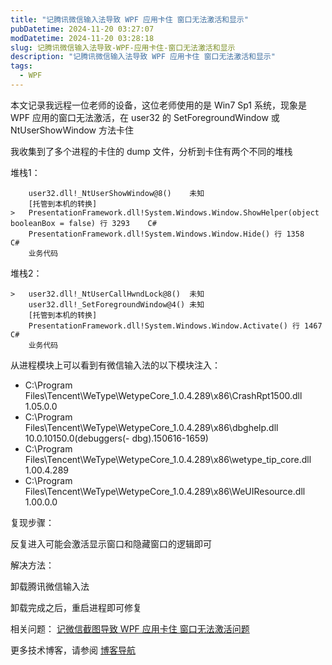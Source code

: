 ```yaml
---
title: "记腾讯微信输入法导致 WPF 应用卡住 窗口无法激活和显示"
pubDatetime: 2024-11-20 03:27:07
modDatetime: 2024-11-20 03:28:18
slug: 记腾讯微信输入法导致-WPF-应用卡住-窗口无法激活和显示
description: "记腾讯微信输入法导致 WPF 应用卡住 窗口无法激活和显示"
tags:
  - WPF
---
```





本文记录我远程一位老师的设备，这位老师使用的是 Win7 Sp1 系统，现象是 WPF 应用的窗口无法激活，在 user32 的 SetForegroundWindow 或 NtUserShowWindow 方法卡住

<!--more-->


<!-- 发布 -->
<!-- 博客 -->

我收集到了多个进程的卡住的 dump 文件，分析到卡住有两个不同的堆栈

堆栈1：

```
 	user32.dll!_NtUserShowWindow@8()	未知
 	[托管到本机的转换]	
>	PresentationFramework.dll!System.Windows.Window.ShowHelper(object booleanBox = false) 行 3293	C#
 	PresentationFramework.dll!System.Windows.Window.Hide() 行 1358	C#
    业务代码
```

堆栈2：

```
>	user32.dll!_NtUserCallHwndLock@8()	未知
 	user32.dll!_SetForegroundWindow@4()	未知
 	[托管到本机的转换]	
 	PresentationFramework.dll!System.Windows.Window.Activate() 行 1467	C#
 	业务代码
```

从进程模块上可以看到有微信输入法的以下模块注入：

- C:\Program Files\Tencent\WeType\WetypeCore_1.0.4.289\x86\CrashRpt1500.dll 1.05.0.0
- C:\Program Files\Tencent\WeType\WetypeCore_1.0.4.289\x86\dbghelp.dll 10.0.10150.0(debuggers(- dbg).150616-1659)
- C:\Program Files\Tencent\WeType\WetypeCore_1.0.4.289\x86\wetype_tip_core.dll 1.00.4.289
- C:\Program Files\Tencent\WeType\WetypeCore_1.0.4.289\x86\WeUIResource.dll 1.00.0.0

复现步骤：

反复进入可能会激活显示窗口和隐藏窗口的逻辑即可

解决方法：

卸载腾讯微信输入法

卸载完成之后，重启进程即可修复

相关问题： [记微信截图导致 WPF 应用卡住 窗口无法激活问题](https://blog.lindexi.com/post/%E8%AE%B0%E5%BE%AE%E4%BF%A1%E6%88%AA%E5%9B%BE%E5%AF%BC%E8%87%B4-WPF-%E5%BA%94%E7%94%A8%E5%8D%A1%E4%BD%8F-%E7%AA%97%E5%8F%A3%E6%97%A0%E6%B3%95%E6%BF%80%E6%B4%BB%E9%97%AE%E9%A2%98.html )

更多技术博客，请参阅 [博客导航](https://blog.lindexi.com/post/%E5%8D%9A%E5%AE%A2%E5%AF%BC%E8%88%AA.html )
